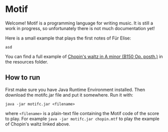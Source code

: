 # Motif
Welcome! Motif is a programming language for writing music.
It is still a work in progress, so unfortunately there is not much documentation yet!

Here is a small example that plays the first notes of Für Elise:

`asd`

You can find a full example of [Chopin's waltz in A minor (B150 Op. posth.)](core/src/main/resources/chopin.mtf)
in the resources folder.

## How to run
First make sure you have Java Runtime Environment installed.
Then download the motifc.jar file and put it somewhere. Run it with:

`java -jar motifc.jar <filename>`

where `<filename>` is a plain-text file containing the Motif code of the score to play.
For example `java -jar motifc.jar chopin.mtf` to play the example of Chopin's waltz linked above.

